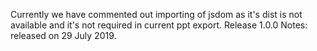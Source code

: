 Currently we have commented out importing of jsdom as it's dist is not available and it's not required in current ppt export.
Release 1.0.0 Notes: released on 29 July 2019.
